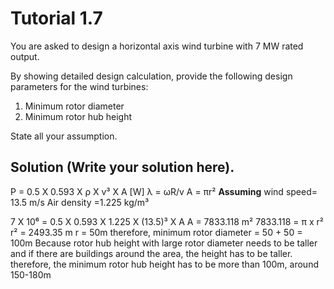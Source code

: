 # Tutorial 1.7

You are asked to design a horizontal axis wind turbine with 7 MW rated output.

By showing detailed design calculation, provide the following design parameters for the wind turbines:

1. Minimum rotor diameter
2. Minimum rotor hub height

State all your assumption.

## Solution (Write your solution here).
P = 0.5 X 0.593 X ρ X v³ X A [W]
λ = ωR/v
A = πr²
**Assuming**
wind speed= 13.5 m/s
Air density =1.225 kg/m³

7 X 10⁶ = 0.5 X 0.593 X 1.225 X (13.5)³ X A
A = 7833.118 m²
7833.118 = π x r²
r² = 2493.35 m
r = 50m
therefore, minimum rotor diameter = 50 + 50 = 100m
Because rotor hub height with large rotor diameter needs to be taller and if there are buildings around the area, the height has to be taller.
therefore, the minimum rotor hub height has to be more than 100m, around 150-180m
